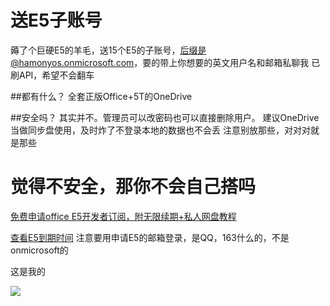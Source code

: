 # 送E5子账号

薅了个巨硬E5的羊毛，送15个E5的子账号，后缀是@hamonyos.onmicrosoft.com，要的带上你想要的英文用户名和邮箱私聊我
已刷API，希望不会翻车

##都有什么？
全套正版Office+5T的OneDrive

##安全吗？
其实并不。管理员可以改密码也可以直接删除用户。
建议OneDrive当做同步盘使用，及时炸了不登录本地的数据也不会丢
注意别放那些，对对对就是那些

# 觉得不安全，那你不会自己搭吗

[免费申请office E5开发者订阅，附无限续期+私人网盘教程](https://blog.devyi.com/archives/388/)

[查看E5到期时间](https://developer.microsoft.com/zh-cn/microsoft-365/profile)
注意要用申请E5的邮箱登录，是QQ，163什么的，不是onmicrosoft的

这是我的

![](https://github.com/DreamingCats/dreamingcats.github.io/raw/main/img/2021.11.2-1.png)
